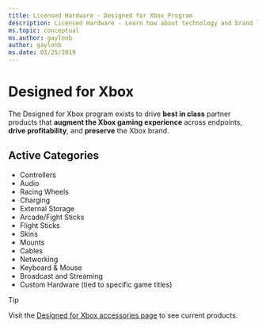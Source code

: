 ```yaml
---
title: Licensed Hardware - Designed for Xbox Program
description: Licensed Hardware - Learn how about technology and brand licensing for Xbox and Surface devices.
ms.topic: conceptual
ms.author: gaylonb
author: gaylonb
ms.date: 03/25/2019
---
```


# Designed for Xbox

The Designed for Xbox program exists to drive **best in class** partner products that **augment the Xbox gaming experience** across endpoints, **drive profitability**, and **preserve** the Xbox brand.

## Active Categories
- Controllers
- Audio
- Racing Wheels
- Charging
- External Storage
- Arcade/Fight Sticks
- Flight Sticks
- Skins
- Mounts
- Cables
- Networking
- Keyboard & Mouse
- Broadcast and Streaming
- Custom Hardware (tied to specific game titles)

> [!TIP]
> Visit the [Designed for Xbox accessories page](http://aka.ms/D4Xbox_featured) to see current products.